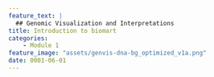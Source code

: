 ```yaml
---
feature_text: |
  ## Genomic Visualization and Interpretations
title: Introduction to biomart
categories:
    - Module 1
feature_image: "assets/genvis-dna-bg_optimized_v1a.png"
date: 0001-06-01
---
```

